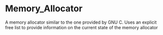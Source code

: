 # Memory_Allocator
A memory allocator similar to the one provided by GNU C.
Uses an explicit free list to provide information on the current state of the memory allocator
